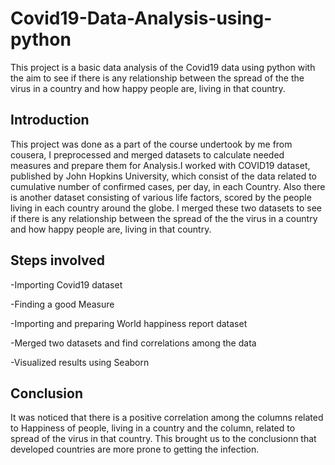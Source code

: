 # Covid19-Data-Analysis-using-python
This project is a basic data analysis of the Covid19 data using python with the aim to see if there is any relationship between the spread of the the virus in a country and how happy people are, living in that country. 

## Introduction
This project was done as a part of the course undertook by me from cousera, I preprocessed and merged datasets to calculate needed measures and prepare them for Analysis.I worked with COVID19 dataset, published by John Hopkins University, which consist of the data related to cumulative number of confirmed cases, per day, in each Country. Also there is another dataset consisting of various life factors, scored by the people living in each country around the globe. I merged these two datasets to see if there is any relationship between the spread of the the virus in a country and how happy people are, living in that country. 

## Steps involved

-Importing Covid19 dataset     

-Finding a good Measure     

-Importing and preparing World happiness report dataset     

-Merged two datasets and find correlations among the data

-Visualized results using Seaborn    

## Conclusion
It was noticed that there is a positive correlation among the columns related to Happiness of people, living in a country and the column, related to spread of the virus in that country. This brought us to the conclusionn that developed countries are more prone to getting the infection. 


